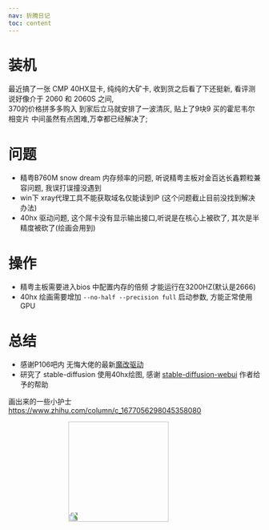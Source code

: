 ```yaml
---
nav: 折腾日记
toc: content
---
```


# 装机
最近搞了一张 CMP 40HX显卡, 纯纯的大矿卡, 收到货之后看了下还挺新, 看评测说好像介于 2060 和 2060S 之间,  
370的价格拼多多购入
到家后立马就安排了一波清灰, 贴上了9块9 买的霍尼韦尔相变片
中间虽然有点困难,万幸都已经解决了; 



# 问题
- 精粤B760M snow dream 内存频率的问题, 听说精粤主板对金百达长鑫颗粒兼容问题, 我误打误撞没遇到
- win下 xray代理工具不能获取域名仅能读到IP (这个问题截止目前没找到解决办法)
- 40hx 驱动问题, 这个屌卡没有显示输出接口,听说是在核心上被砍了, 其次是半精度被砍了(绘画会用到)




# 操作
- 精粤主板需要进入bios 中配置内存的倍频 才能运行在3200HZ(默认是2666) 
- 40hx 绘画需要增加 ``` --no-half --precision full ``` 启动参数, 方能正常使用GPU


# 总结
- 感谢P106吧内 无悔大佬的最新[魔改驱动](https://www.aliyundrive.com/s/LXKQfxTX4Ra/folder/617e7c79610c9bf9b78a4072952e02fb3289ce4e)
- 研究了 stable-diffusion 使用40hx绘图, 感谢 [stable-diffusion-webui](https://github.com/AUTOMATIC1111/stable-diffusion-webui/pull/12710) 作者给予的帮助




画出来的一些小护士 https://www.zhihu.com/column/c_1677056298045358080

<img src="/images/40hx.jpg" style="transform: rotate(-90deg);width:200px;margin-left:120px">
